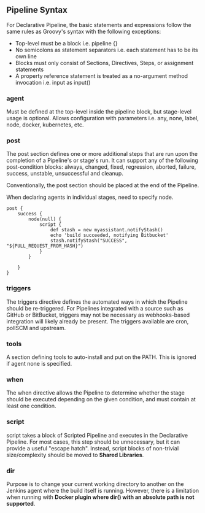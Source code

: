 ## Pipeline Syntax

For Declarative Pipeline, the basic statements and expressions follow the same rules as Groovy's syntax with the following exceptions:

- Top-level must be a block i.e. pipeline {}
- No semicolons as statement separators i.e. each statement has to be its own line
- Blocks must only consist of Sections, Directives, Steps, or assignment statements
- A property reference statement is treated as a no-argument method invocation i.e. input as input()

### agent

Must be defined at the top-level inside the pipeline block, but stage-level usage is optional. Allows configuration with parameters i.e. any, none, label, node, docker, kubernetes, etc.

### post

The post section defines one or more additional steps that are run upon the completion of a Pipeline's or stage's run. It can support any of the following post-condition blocks: always, changed, fixed, regression, aborted, failure, success, unstable, unsuccessful and cleanup.

Conventionally, the post section should be placed at the end of the Pipeline.

When declaring agents in individual stages, need to specify node.

```jenkinsfile
post {
    success {
        node(null) {
            script {
                def stash = new myassistant.notifyStash()
                echo 'build succeeded, notifying Bitbucket'
                stash.notifyStash("SUCCESS", "${PULL_REQUEST_FROM_HASH}")
            }
        }

    }
}
```

### triggers

The triggers directive defines the automated ways in which the Pipeline should be re-triggered. For Pipelines integrated with a source such as GitHub or BitBucket, triggers may not be necessary as webhooks-based integration will likely already be present. The triggers available are cron, pollSCM and upstream.

### tools

A section defining tools to auto-install and put on the PATH. This is ignored if agent none is specified.

### when

The when directive allows the Pipeline to determine whether the stage should be executed depending on the given condition, and must contain at least one condition.

### script

script takes a block of Scripted Pipeline and executes in the Declarative Pipeline. For most cases, this step should be unnecessary, but it can provide a useful "escape hatch". Instead, script blocks of non-trivial size/complexity should be moved to **Shared Libraries**.

### dir

Purpose is to change your current working directory to another on the Jenkins agent where the build itself is running. However, there is a limitation when running with **Docker plugin where dir() with an absolute path is not supported**.
